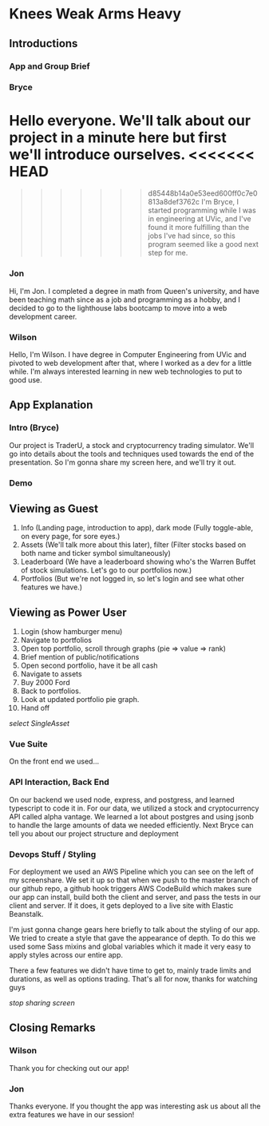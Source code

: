 # Knees Weak Arms Heavy

## Introductions

### App and Group Brief

### Bryce

Hello everyone. We'll talk about our project in a minute here but first we'll introduce ourselves.
<<<<<<< HEAD
=======

> > > > > > > d85448b14a0e53eed600ff0c7e0813a8def3762c
> > > > > > > I'm Bryce, I started programming while I was in engineering at UVic, and I've found it more fulfilling than the jobs I've had since, so this program seemed like a good next step for me.

### Jon

Hi, I'm Jon. I completed a degree in math from Queen's university, and have been teaching math since as a job and programming as a hobby, and I decided to go to the lighthouse labs bootcamp to move into a web development career.

### Wilson

Hello, I'm Wilson. I have degree in Computer Engineering from UVic and pivoted to web development after that, where I worked as a dev for a little while. I'm always interested learning in new web technologies to put to good use.

## App Explanation

### Intro (Bryce)

Our project is TraderU, a stock and cryptocurrency trading simulator. We'll go into details about the tools and techniques used towards the end of the presentation.
So I'm gonna share my screen here, and we'll try it out.

### Demo

<!-- Wilson as Narrator, Bryce as User -->

## Viewing as Guest

<!-- Trim, very brief statements, with pause between -->

1. Info (Landing page, introduction to app), dark mode (Fully toggle-able, on every page, for sore eyes.)
2. Assets (We'll talk more about this later), filter (Filter stocks based on both name and ticker symbol simultaneously)
3. Leaderboard (We have a leaderboard showing who's the Warren Buffet of stock simulations. Let's go to our portfolios now.)
4. Portfolios (But we're not logged in, so let's login and see what other features we have.)
   <!-- Jon as Narrator, Bryce as User -->

## Viewing as Power User

<!-- Trim, very brief statements, with pause between -->

1. Login (show hamburger menu)
2. Navigate to portfolios
3. Open top portfolio, scroll through graphs (pie => value => rank)
4. Brief mention of public/notifications
5. Open second portfolio, have it be all cash
6. Navigate to assets
7. Buy 2000 Ford
8. Back to portfolios.
9. Look at updated portfolio pie graph.
10. Hand off
    <!-- Wilson -->

_select SingleAsset_

### Vue Suite

On the front end we used...

<!-- Jon -->

### API Interaction, Back End

On our backend we used node, express, and postgress, and learned typescript to code it in. For our data, we utilized
a stock and cryptocurrency API called alpha vantage. We learned a lot about postgres and using jsonb to handle the large amounts of
data we needed efficiently. Next Bryce can tell you about our project structure and deployment

<!-- Bryce -->

### Devops Stuff / Styling

For deployment we used an AWS Pipeline which you can see on the left of my screenshare. We set it up so that when we push to the master branch of our github repo, a github hook triggers AWS CodeBuild which makes sure our app can install, build both the client and server, and pass the tests in our client and server. If it does, it gets deployed to a live site with Elastic Beanstalk.

I'm just gonna change gears here briefly to talk about the styling of our app. We tried to create a style that gave the appearance of depth. To do this we used some Sass mixins and global variables which it made it very easy to apply styles across our entire app.

There a few features we didn't have time to get to, mainly trade limits and durations, as well as options trading. That's all for now, thanks for watching guys

_stop sharing screen_

## Closing Remarks

### Wilson

Thank you for checking out our app!

### Jon

Thanks everyone. If you thought the app was interesting ask us about all the extra features we have in our session!
